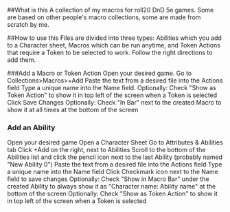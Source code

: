 ##What is this
A collection of my macros for roll20 DnD 5e games. Some are based on other people's macro collections, some are made from scratch by me.

##How to use this
Files are divided into three types: Abilities which you add to a Character sheet, Macros which can be run anytime, and Token Actions that require a Token to be selected to work. Follow the right directions to add them.

###Add a Macro or Token Action
Open your desired game. 
Go to Collections>Macros>+Add
Paste the text from a desired file into the Actions field
Type a unique name into the Name field. 
Optionally: Check "Show as Token Action" to show it in top left of the screen when a Token is selected
Click Save Changes
Optionally: Check "In Bar" next to the created Macro to show it at all times at the bottom of the screen

### Add an Ability
Open your desired game
Open a Character Sheet
Go to Attributes & Abilities tab
Click +Add on the right, next to Abilities
Scroll to the bottom of the Abilities list and click the pencil icon next to the last Ability (probably named "New Ability 0")
Paste the text from a desired file into the Actions field
Type a unique name into the Name field
Click Checkmark icon next to the Name field to save changes
Optionally: Check "Show in Macro Bar" under the created Ability to always show it as "Character name: Ability name" at the bottom of the screen
Optionally: Check "Show as Token Action" to show it in top left of the screen when a Token is selected